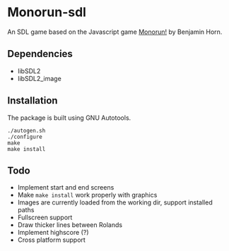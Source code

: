 # Monorun-sdl #
An SDL game based on the Javascript game [Monorun!](https://github.com/beije/monorun) by Benjamin Horn.

## Dependencies ##
* libSDL2
* libSDL2_image

## Installation ##
The package is built using GNU Autotools.
```
./autogen.sh
./configure
make
make install
```

## Todo ##
- Implement start and end screens
- Make `make install` work properly with graphics
- Images are currently loaded from the working dir, support installed paths
- Fullscreen support
- Draw thicker lines between Rolands
- Implement highscore (?)
- Cross platform support
